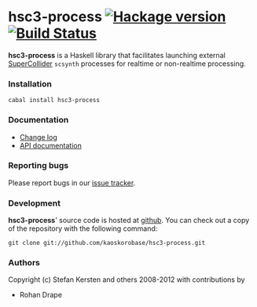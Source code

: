 # hsc3-process [![Hackage version](https://img.shields.io/hackage/v/hsc3-process.svg?style=flat)](http://hackage.haskell.org/package/hsc3-process) [![Build Status](https://img.shields.io/travis/kaoskorobase/hsc3-process.svg?style=flat&branch=master)](https://travis-ci.org/kaoskorobase/hsc3-process)

**hsc3-process** is a Haskell library that facilitates launching external [SuperCollider][] `scsynth` processes for realtime or non-realtime processing.

### Installation

    cabal install hsc3-process

### Documentation

* [Change log](https://github.com/kaoskorobase/hsc3-process/blob/master/ChangeLog.md)
* [API documentation](http://hackage.haskell.org/package/hsc3-process)

### Reporting bugs

Please report bugs in our [issue tracker](https://github.com/kaoskorobase/hsc3-process/issues).

### Development

**hsc3-process**' source code is hosted at [github][]. You can check out a copy of the repository with the following command:

    git clone git://github.com/kaoskorobase/hsc3-process.git

### Authors

Copyright (c) Stefan Kersten and others 2008-2012 with contributions by

* Rohan Drape

[github]: https://github.com/kaoskorobase/hsc3-process
[hackage]: http://hackage.haskell.org
[supercollider]: http://supercollider.sourceforge.net
